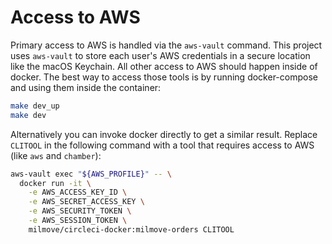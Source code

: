 # Access to AWS

Primary access to AWS is handled via the `aws-vault` command. This project uses `aws-vault` to store each user's
AWS credentials in a secure location like the macOS Keychain. All other access to AWS should happen inside of
docker. The best way to access those tools is by running docker-compose and using them inside the container:

```sh
make dev_up
make dev
```

Alternatively you can invoke docker directly to get a similar result. Replace `CLITOOL` in the following command with
a tool that requires access to AWS (like `aws` and `chamber`):

```sh
aws-vault exec "${AWS_PROFILE}" -- \
  docker run -it \
    -e AWS_ACCESS_KEY_ID \
    -e AWS_SECRET_ACCESS_KEY \
    -e AWS_SECURITY_TOKEN \
    -e AWS_SESSION_TOKEN \
    milmove/circleci-docker:milmove-orders CLITOOL
```
